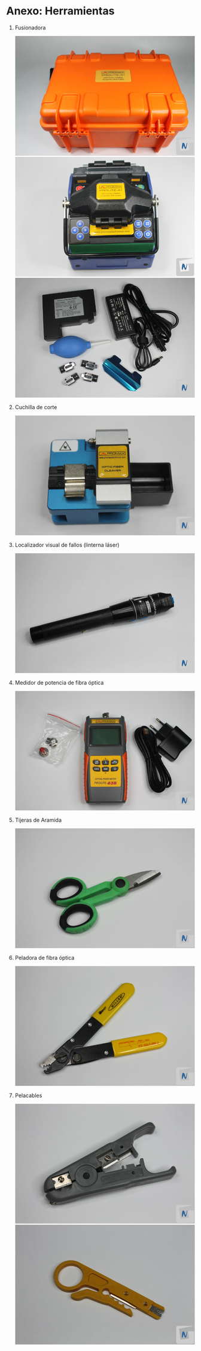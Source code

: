 # Anexo: Herramientas

1. Fusionadora

    ![herramientas](herramientas/1a.png)
    ![herramientas](herramientas/1b.png)
    ![herramientas](herramientas/1c.png)
2. Cuchilla de corte

    ![herramientas](herramientas/2.png)
3. Localizador visual de fallos (linterna láser)

    ![herramientas](herramientas/3.png)
4. Medidor de potencia de fibra óptica

    ![herramientas](herramientas/4.png)
5. Tijeras de Aramida

    ![herramientas](herramientas/5.png)
6. Peladora de fibra óptica

    ![herramientas](herramientas/6.png)
7. Pelacables

    ![herramientas](herramientas/7a.png)
    ![herramientas](herramientas/7b.png)